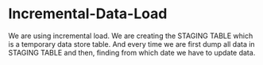 # Incremental-Data-Load
We are using incremental load. We are creating the STAGING TABLE which is a temporary data store table. And every time we are first dump all data in STAGING TABLE and then, finding from which date we have to update data.

